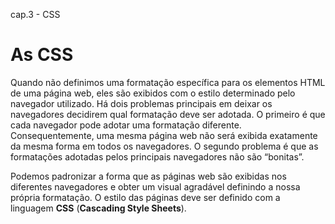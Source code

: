 cap.3 - CSS

# As CSS

Quando não definimos uma formatação específica para os elementos HTML de uma página web, eles são exibidos com o estilo determinado pelo navegador utilizado. Há dois problemas principais em deixar os navegadores decidirem qual formatação deve ser adotada. O primeiro é que cada navegador pode adotar uma formatação diferente. Consequentemente, uma mesma página web não será exibida exatamente da mesma forma em todos os navegadores. O segundo problema é que as formatações adotadas pelos principais navegadores não são “bonitas”.

Podemos padronizar a forma que as páginas web são exibidas nos diferentes navegadores e obter um visual agradável definindo a nossa própria formatação. O estilo das páginas deve ser definido com a linguagem **CSS** (**Cascading Style Sheets**).